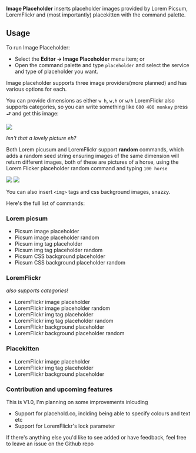 **Image Placeholder** inserts placeholder images provided by Lorem Picsum, LoremFlickr and (most importantly) placekitten with the command palette.

## Usage

<!--
🎈 If users will interact with your extension manually, describe those options:
-->

To run Image Placeholder:

- Select the **Editor → Image Placeholder** menu item; or
- Open the command palette and type `placeholder` and select the service and type of placeholder you want.

Image placeholder supports three image providers(more planned) and has various options for each.

You can provide dimensions as either `w h`, `w,h` or `w/h` LoremFlickr also supports categories, so you can write something like `600 400 monkey` press <kbd>⮐</kbd> and get this image:

![](https://loremflickr.com/400/300/monkey)

_Isn't that a lovely picture eh?_

Both Lorem picusum and LoremFlickr support **random** commands, which adds a random seed string ensuring images of the same dimension will return different images, both of these are pictures of a horse, using the Lorem Flicker placeholder random command and typing `100 horse`

![](https://loremflickr.com/100/100/horse?random=9455)
![](https://loremflickr.com/100/100/horse?random=1022)

You can also insert `<img>` tags and css background images, snazzy.

Here's the full list of commands:

### Lorem picsum

- Picsum image placeholder
- Picsum image placeholder random
- Picsum img tag placeholder
- Picsum img tag placeholder random
- Picsum CSS background placeholder
- Picsum CSS background placeholder random

### LoremFlickr

_also supports categories!_

- LoremFlickr image placeholder
- LoremFlickr image placeholder random
- LoremFlickr img tag placeholder
- LoremFlickr img tag placeholder random
- LoremFlickr background placeholder
- LoremFlickr background placeholder random

### Placekitten

- LoremFlickr image placeholder
- LoremFlickr img tag placeholder
- LoremFlickr background placeholder

### Contribution and upcoming features

This is V1.0, I'm planning on some improvements inlcuding

- Support for placehold.co, inclding being able to specify colours and text etc
- Support for LoremFlickr's lock parameter

If there's anything else you'd like to see added or have feedback, feel free to leave an issue on the Github repo
